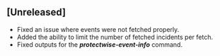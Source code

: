 ## [Unreleased]
  * Fixed an issue where events were not fetched properly.
  * Added the ability to limit the number of fetched incidents per fetch.
  * Fixed outputs for the ***protectwise-event-info*** command.
